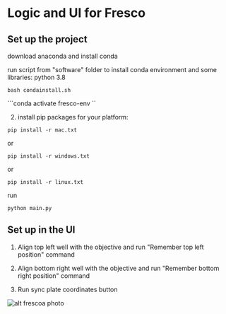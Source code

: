 # Logic and UI for Fresco

## Set up the project

download anaconda and install conda

run script from "software" folder to install conda environment and some libraries: python 3.8

```bash condainstall.sh```

```conda activate fresco-env  ``

2. install pip packages for your platform:

```pip install -r mac.txt```

or

```pip install -r windows.txt```

or 

```pip install -r linux.txt```

run

```python main.py```

## Set up in the UI

1. Align top left well with the objective and run "Remember top left position" command

2. Align bottom right well with the objective and run "Remember bottom right position" command

3. Run sync plate coordinates button

![alt frescoa photo](https://github.com/frescolabs/FrescoM/blob/master/media/FrescoA_ux.png?raw=true)
